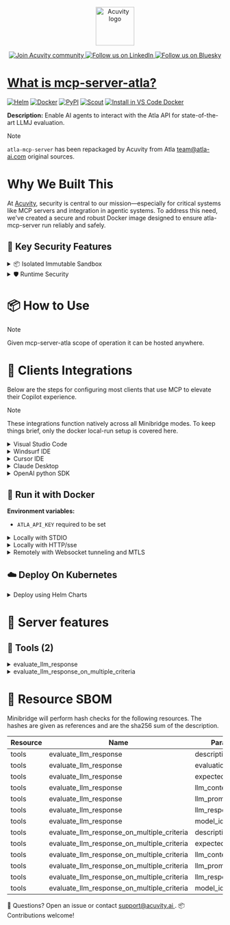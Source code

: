 <p align="center">
  <a href="https://acuvity.ai">
    <picture>
      <img src="https://mma.prnewswire.com/media/2544052/Acuvity__Logo.jpg" height="90" alt="Acuvity logo"/>
    </picture>
  </a>
</p>
<p align="center">
  <a href="https://discord.gg/BkU7fBkrNk">
    <img src="https://img.shields.io/badge/Acuvity-Join-7289DA?logo=discord&logoColor=fff" alt="Join Acuvity community" />
  </a>
<a href="https://www.linkedin.com/company/acuvity/">
    <img src="https://img.shields.io/badge/LinkedIn-Follow-7289DA" alt="Follow us on LinkedIn" />
  </a>
<a href="https://bsky.app/profile/acuvity.bsky.social">
    <img src="https://img.shields.io/badge/Bluesky-Follow-7289DA"?logo=bluesky&logoColor=fff" alt="Follow us on Bluesky" />
</p>


# What is mcp-server-atla?

[![Helm](https://img.shields.io/badge/1.0.0-3775A9?logo=helm&label=Charts&logoColor=fff)](https://hub.docker.com/r/acuvity/mcp-server-atla/tags/)
[![Docker](https://img.shields.io/docker/image-size/acuvity/mcp-server-atla/0.1.2?logo=docker&logoColor=fff&label=0.1.2)](https://hub.docker.com/r/acuvity/mcp-server-atla)
[![PyPI](https://img.shields.io/badge/0.1.2-3775A9?logo=pypi&logoColor=fff&label=atla-mcp-server)](https://github.com/atla-ai/atla-mcp-server)
[![Scout](https://img.shields.io/badge/Active-3775A9?logo=docker&logoColor=fff&label=Scout)](https://hub.docker.com/r/acuvity/mcp-server-fetch/)
[![Install in VS Code Docker](https://img.shields.io/badge/VS_Code-One_click_install-0078d7?logo=githubcopilot)](https://insiders.vscode.dev/redirect/mcp/install?name=mcp-server-atla&config=%7B%22args%22%3A%5B%22run%22%2C%22-i%22%2C%22--rm%22%2C%22--read-only%22%2C%22-e%22%2C%22ATLA_API_KEY%22%2C%22docker.io%2Facuvity%2Fmcp-server-atla%3A0.1.2%22%5D%2C%22command%22%3A%22docker%22%7D)

**Description:** Enable AI agents to interact with the Atla API for state-of-the-art LLMJ evaluation.

> [!NOTE]
> `atla-mcp-server` has been repackaged by Acuvity from Atla <team@atla-ai.com> original sources.

# Why We Built This

At [Acuvity](https://acuvity.ai), security is central to our mission—especially for critical systems like MCP servers and integration in agentic systems.
To address this need, we've created a secure and robust Docker image designed to ensure atla-mcp-server run reliably and safely.

## 🔐 Key Security Features

<details>
<summary>📦 Isolated Immutable Sandbox </summary>

- **Isolated Execution**: All tools run within secure, containerized sandboxes to enforce process isolation and prevent lateral movement.
- **Non-root by Default**: Enforces least-privilege principles, minimizing the impact of potential security breaches.
- **Read-only Filesystem**: Ensures runtime immutability, preventing unauthorized modification.
- **Version Pinning**: Guarantees consistency and reproducibility across deployments by locking tool and dependency versions.
- **CVE Scanning**: Continuously scans images for known vulnerabilities using [Docker Scout](https://docs.docker.com/scout/) to support proactive mitigation.
- **SBOM & Provenance**: Delivers full supply chain transparency by embedding metadata and traceable build information."
</details>

<details>
<summary>🛡️ Runtime Security</summary>

**Minibridge Integration**: [Minibridge](https://github.com/acuvity/minibridge) establishes secure Agent-to-MCP connectivity, supports Rego/HTTP-based policy enforcement 🕵️, and simplifies orchestration.

Minibridge includes built-in guardrails that protect MCP server integrity and detect suspicious behaviors in real-time.:

- **Integrity Checks**: Ensures authenticity with runtime component hashing.
- **Threat Detection & Prevention with built-in Rego Policy**:
  - Covert‐instruction screening: Blocks any tool description or call arguments that match a wide list of "hidden prompt" phrases (e.g., "do not tell", "ignore previous instructions", Unicode steganography).
  - Schema-key misuse guard: Rejects tools or call arguments that expose internal-reasoning fields such as note, debug, context, etc., preventing jailbreaks that try to surface private metadata.
  - Sensitive-resource exposure check: Denies tools whose descriptions - or call arguments - reference paths, files, or patterns typically associated with secrets (e.g., .env, /etc/passwd, SSH keys).
  - Tool-shadowing detector: Flags wording like "instead of using" that might instruct an assistant to replace or override an existing tool with a different behavior.
  - Cross-tool ex-filtration filter: Scans responses and tool descriptions for instructions to invoke external tools not belonging to this server.
  - Credential / secret redaction mutator: Automatically replaces recognised tokens formats with `[REDACTED]` in outbound content.

These controls ensure robust runtime integrity, prevent unauthorized behavior, and provide a foundation for secure-by-design system operations.
</details>


# 📦 How to Use


> [!NOTE]
> Given mcp-server-atla scope of operation it can be hosted anywhere.

# 🧰 Clients Integrations

Below are the steps for configuring most clients that use MCP to elevate their Copilot experience.

> [!NOTE]
> These integrations function natively across all Minibridge modes.
> To keep things brief, only the docker local-run setup is covered here.

<details>
<summary>Visual Studio Code</summary>

To get started immediately, you can use the "one-click" link below:

[![Install in VS Code Docker](https://img.shields.io/badge/VS_Code-One_click_install-0078d7?logo=githubcopilot)](https://insiders.vscode.dev/redirect/mcp/install?name=mcp-server-atla&config=%7B%22args%22%3A%5B%22run%22%2C%22-i%22%2C%22--rm%22%2C%22--read-only%22%2C%22-e%22%2C%22ATLA_API_KEY%22%2C%22docker.io%2Facuvity%2Fmcp-server-atla%3A0.1.2%22%5D%2C%22command%22%3A%22docker%22%7D)

## Global scope

Press `ctrl + shift + p` and type `Preferences: Open User Settings JSON` to add the following section:

```json
{
  "mcp": {
    "servers": {
      "acuvity-mcp-server-atla": {
        "env": {
          "ATLA_API_KEY": "TO_BE_SET"
        },
        "command": "docker",
        "args": [
          "run",
          "-i",
          "--rm",
          "--read-only",
          "-e",
          "ATLA_API_KEY",
          "docker.io/acuvity/mcp-server-atla:0.1.2"
        ]
      }
    }
  }
}
```

## Workspace scope

In your workspace create a file called `.vscode/mcp.json` and add the following section:

```json
{
  "servers": {
    "acuvity-mcp-server-atla": {
      "env": {
        "ATLA_API_KEY": "TO_BE_SET"
      },
      "command": "docker",
      "args": [
        "run",
        "-i",
        "--rm",
        "--read-only",
        "-e",
        "ATLA_API_KEY",
        "docker.io/acuvity/mcp-server-atla:0.1.2"
      ]
    }
  }
}
```

> To pass secrets you should use the `promptString` input type described in the [Visual Studio Code documentation](https://code.visualstudio.com/docs/copilot/chat/mcp-servers).

</details>

<details>
<summary>Windsurf IDE</summary>

In `~/.codeium/windsurf/mcp_config.json` add the following section:

```json
{
  "mcpServers": {
    "acuvity-mcp-server-atla": {
      "env": {
        "ATLA_API_KEY": "TO_BE_SET"
      },
      "command": "docker",
      "args": [
        "run",
        "-i",
        "--rm",
        "--read-only",
        "-e",
        "ATLA_API_KEY",
        "docker.io/acuvity/mcp-server-atla:0.1.2"
      ]
    }
  }
}
```

See [Windsurf documentation](https://docs.windsurf.com/windsurf/mcp) for more info.

</details>

<details>
<summary>Cursor IDE</summary>

Add the following JSON block to your mcp configuration file:
- `~/.cursor/mcp.json` for global scope
- `.cursor/mcp.json` for project scope

```json
{
  "mcpServers": {
    "acuvity-mcp-server-atla": {
      "env": {
        "ATLA_API_KEY": "TO_BE_SET"
      },
      "command": "docker",
      "args": [
        "run",
        "-i",
        "--rm",
        "--read-only",
        "-e",
        "ATLA_API_KEY",
        "docker.io/acuvity/mcp-server-atla:0.1.2"
      ]
    }
  }
}
```

See [cursor documentation](https://docs.cursor.com/context/model-context-protocol) for more information.

</details>
<details>

<summary>Claude Desktop</summary>

In the `claude_desktop_config.json` configuration file add the following section:

```json
{
  "mcpServers": {
    "acuvity-mcp-server-atla": {
      "env": {
        "ATLA_API_KEY": "TO_BE_SET"
      },
      "command": "docker",
      "args": [
        "run",
        "-i",
        "--rm",
        "--read-only",
        "-e",
        "ATLA_API_KEY",
        "docker.io/acuvity/mcp-server-atla:0.1.2"
      ]
    }
  }
}
```

See [Anthropic documentation](https://docs.anthropic.com/en/docs/agents-and-tools/mcp) for more information.
</details>

<details>
<summary>OpenAI python SDK</summary>

## Running locally

```python
async with MCPServerStdio(
    params={
        "env": {"ATLA_API_KEY":"TO_BE_SET"},
        "command": "docker",
        "args": ["run","-i","--rm","--read-only","-e","ATLA_API_KEY","docker.io/acuvity/mcp-server-atla:0.1.2"]
    }
) as server:
    tools = await server.list_tools()
```

## Running remotely

```python
async with MCPServerSse(
    params={
        "url": "http://<ip>:<port>/sse",
    }
) as server:
    tools = await server.list_tools()
```

See [OpenAI Agents SDK docs](https://openai.github.io/openai-agents-python/mcp/) for more info.

</details>

## 🐳 Run it with Docker
**Environment variables:**
  - `ATLA_API_KEY` required to be set


<details>
<summary>Locally with STDIO</summary>

In your client configuration set:

- command: `docker`
- arguments: `run -i --rm --read-only -e ATLA_API_KEY docker.io/acuvity/mcp-server-atla:0.1.2`

</details>

<details>
<summary>Locally with HTTP/sse</summary>

Simply run as:

```console
docker run -i --rm --read-only -e ATLA_API_KEY docker.io/acuvity/mcp-server-atla:0.1.2
```

Add `-p <localport>:8000` to expose the port.

Then on your application/client, you can configure to use something like:

```json
{
  "mcpServers": {
    "acuvity-mcp-server-atla": {
      "url": "http://localhost:<localport>/sse",
    }
  }
}
```

You might have to use different ports for different tools.

</details>

<details>
<summary>Remotely with Websocket tunneling and MTLS </summary>

> This section assume you are familiar with TLS and certificates and will require:
> - a server certificate with proper DNS/IP field matching your tool deployment.
> - a client-ca used to sign client certificates

1. Start the server in `backend` mode
 - add an environment variable like `-e MINIBRIDGE_MODE=backend`
 - add the TLS certificates (recommended) through a volume let's say `/certs` ex (`-v $PWD/certs:/certs`)
 - instruct minibridge to use those certs with
   - `-e MINIBRIDGE_TLS_SERVER_CERT=/certs/server-cert.pem`
   - `-e MINIBRIDGE_TLS_SERVER_KEY=/certs/server-key.pem`
   - `-e MINIBRIDGE_TLS_SERVER_KEY_PASS=optional`
   - `-e MINIBRIDGE_TLS_SERVER_CLIENT_CA=/certs/client-ca.pem`

2. Start `minibridge` locally in frontend mode:
  - Get [minibridge](https://github.com/acuvity/minibridge) binary for your OS.

In your client configuration, Minibridge works like any other STDIO command.

Example for Claude Desktop:

```json
{
  "mcpServers": {
    "acuvity-mcp-server-atla": {
      "command": "minibridge",
      "args": ["frontend", "--backend", "wss://<remote-url>:8000/ws", "--tls-client-backend-ca", "/path/to/ca/that/signed/the/server-cert.pem/ca.pem", "--tls-client-cert", "/path/to/client-cert.pem", "--tls-client-key", "/path/to/client-key.pem"]
    }
  }
}
```

That's it.

Of course there are plenty of other options that minibridge can provide.

Don't be shy to ask question either.

</details>

## ☁️ Deploy On Kubernetes

<details>
<summary>Deploy using Helm Charts</summary>

### Chart settings requirements

This chart requires some mandatory information to be installed.

**Mandatory Secrets**:
  - `ATLA_API_KEY` secret to be set as secrets.ATLA_API_KEY either by `.value` or from existing with `.valueFrom`

### How to install

You can inspect the chart:

```console
helm show chart oci://docker.io/acuvity/mcp-server-atla --version 1.0.0-
````

You can inspect the values that you can configure:

```console
helm show values oci://docker.io/acuvity/mcp-server-atla --version 1.0.0
````

Install with helm

```console
helm install mcp-server-atla oci://docker.io/acuvity/mcp-server-atla --version 1.0.0
```

From there your MCP server mcp-server-atla will be reachable by default through `http/sse` from inside the cluster using the Kubernetes Service `mcp-server-atla` on port `8000` by default. You can change that by looking at the `service` section of the `values.yaml` file.

### How to Monitor

The deployment will create a Kubernetes service with a `healthPort`, that is used for liveness probes and readiness probes. This health port can also be used by the monitoring stack of your choice and exposes metrics under the `/metrics` path.

See full charts [Readme](https://github.com/acuvity/mcp-servers-registry/tree/main/mcp-server-atla/charts/mcp-server-atla/README.md) for more details about settings.

</details>

# 🧠 Server features

## 🧰 Tools (2)
<details>
<summary>evaluate_llm_response</summary>

**Description**:

```
Evaluate an LLM's response to a prompt using a given evaluation criteria.

    This function uses an Atla evaluation model under the hood to return a dictionary
    containing a score for the model's response and a textual critique containing
    feedback on the model's response.

    Returns:
        dict[str, str]: A dictionary containing the evaluation score and critique, in
            the format `{"score": <score>, "critique": <critique>}`.
    
```

**Parameter**:

| Name | Type | Description | Required? |
|-----------|------|-------------|-----------|
| evaluation_criteria | any | The specific criteria or instructions on which to evaluate the                 model output. A good evaluation criteria should provide the model                 with: (1) a description of the evaluation task, (2) a rubric of                 possible scores and their corresponding criteria, and (3) a                 final sentence clarifying expected score format. A good evaluation                 criteria should also be specific and focus on a single aspect of                 the model output. To evaluate a model's response on multiple                 criteria, use the `evaluate_llm_response_on_multiple_criteria`                 function and create individual criteria for each relevant evaluation                 task. Typical rubrics score responses either on a Likert scale from                 1 to 5 or binary scale with scores of 'Yes' or 'No', depending on                 the specific evaluation task. | Yes
| expected_llm_output | any | A reference or ideal answer to compare against the `llm_response`.                 This is useful in cases where a specific output is expected from                 the model. Defaults to None. | No
| llm_context | any | Additional context or information provided to the model during                 generation. This is useful in cases where the model was provided                 with additional information that is not part of the `llm_prompt`                 or `expected_llm_output` (e.g., a RAG retrieval context).                 Defaults to None. | No
| llm_prompt | any | The prompt given to an LLM to generate the `llm_response` to be                 evaluated. | Yes
| llm_response | any | The output generated by the model in response to the `llm_prompt`,                 which needs to be evaluated. | Yes
| model_id | any | The Atla model ID to use for evaluation. `atla-selene` is the                 flagship Atla model, optimized for the highest all-round performance.                 `atla-selene-mini` is a compact model that is generally faster and                 cheaper to run. Defaults to `atla-selene`. | No
</details>
<details>
<summary>evaluate_llm_response_on_multiple_criteria</summary>

**Description**:

```
Evaluate an LLM's response to a prompt across *multiple* evaluation criteria.

    This function uses an Atla evaluation model under the hood to return a list of
    dictionaries, each containing an evaluation score and critique for a given
    criteria.

    Returns:
        list[dict[str, str]]: A list of dictionaries containing the evaluation score
            and critique, in the format `{"score": <score>, "critique": <critique>}`.
            The order of the dictionaries in the list will match the order of the
            criteria in the `evaluation_criteria_list` argument.
    
```

**Parameter**:

| Name | Type | Description | Required? |
|-----------|------|-------------|-----------|
| evaluation_criteria_list | array | not set | Yes
| expected_llm_output | any | A reference or ideal answer to compare against the `llm_response`.                 This is useful in cases where a specific output is expected from                 the model. Defaults to None. | No
| llm_context | any | Additional context or information provided to the model during                 generation. This is useful in cases where the model was provided                 with additional information that is not part of the `llm_prompt`                 or `expected_llm_output` (e.g., a RAG retrieval context).                 Defaults to None. | No
| llm_prompt | any | The prompt given to an LLM to generate the `llm_response` to be                 evaluated. | Yes
| llm_response | any | The output generated by the model in response to the `llm_prompt`,                 which needs to be evaluated. | Yes
| model_id | any | The Atla model ID to use for evaluation. `atla-selene` is the                 flagship Atla model, optimized for the highest all-round performance.                 `atla-selene-mini` is a compact model that is generally faster and                 cheaper to run. Defaults to `atla-selene`. | No
</details>


# 🔐 Resource SBOM

Minibridge will perform hash checks for the following resources. The hashes are given as references and are the sha256 sum of the description.

| Resource | Name | Parameter | Hash |
|-----------|------|------|------|
| tools | evaluate_llm_response | description | 3c696082ec32123f441e9d65fb8424707fe1c25178251ec7b19eaa464c0ad131 |
| tools | evaluate_llm_response | evaluation_criteria | 9e00b1e73b41ba53b7422c388ea050d524021bcf039bc99d07091343b7d834bd |
| tools | evaluate_llm_response | expected_llm_output | da44033efb68e905ea4a9064fa4feab414b1d5bd3e838787f656c9d3a5421f19 |
| tools | evaluate_llm_response | llm_context | 1b20afab6e02510b84ef9f8d9443ec70a8a5f8ad4501dcd9f79a7868239255bb |
| tools | evaluate_llm_response | llm_prompt | 820330fc7a42cac6a378ed50e72bf4b9870ad864503a67ffc00606c3fb9e8a90 |
| tools | evaluate_llm_response | llm_response | 9f6d07917c26559a94cc16bc6f753bac39cd278e28996b0171bf90cdb5f9431e |
| tools | evaluate_llm_response | model_id | 7e14bd599507bd7a9ccafadef2fd719d0d54728ea2e9b3408be1a0444385d964 |
| tools | evaluate_llm_response_on_multiple_criteria | description | dadff2f7353d13543ee7c401bda85af71d552980219d46f201a2f48649581ce9 |
| tools | evaluate_llm_response_on_multiple_criteria | expected_llm_output | da44033efb68e905ea4a9064fa4feab414b1d5bd3e838787f656c9d3a5421f19 |
| tools | evaluate_llm_response_on_multiple_criteria | llm_context | 1b20afab6e02510b84ef9f8d9443ec70a8a5f8ad4501dcd9f79a7868239255bb |
| tools | evaluate_llm_response_on_multiple_criteria | llm_prompt | 820330fc7a42cac6a378ed50e72bf4b9870ad864503a67ffc00606c3fb9e8a90 |
| tools | evaluate_llm_response_on_multiple_criteria | llm_response | 9f6d07917c26559a94cc16bc6f753bac39cd278e28996b0171bf90cdb5f9431e |
| tools | evaluate_llm_response_on_multiple_criteria | model_id | 7e14bd599507bd7a9ccafadef2fd719d0d54728ea2e9b3408be1a0444385d964 |


💬 Questions? Open an issue or contact [ support@acuvity.ai ](mailto:support@acuvity.ai).
📦 Contributions welcome!
